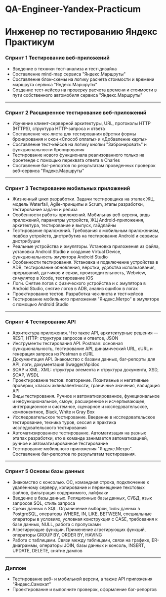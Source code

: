 # QA-Engineer-Yandex-Practicum
# Инженер по тестированию Яндекс Практикум

### Спринт 1 Тестирование веб-приложений 
- Введение в техники тест-анализа и тест-дизайна
- Составление mind-map сервиса "Яндекс.Маршруты" 
- Составление блок-схемы на логику расчета стоимости и времени маршрута сервиса "Яндекс.Маршруты" 
- Создание тест-кейсов на проверку расчета времени и стоимости в пути собственного автомобиля сервиса "Яндекс.Маршруты"
---
### Спринт 2 Расширенное тестирование веб-приложений 
- Изучение клиент-серверной архитектуры, URL, протоколы HTTP (HTTPS), структура HTTP-запроса и ответа
- Составление чек-листа для тестирования вёрстки формы бронирования и окон «Способ оплаты» и «Добавление карты»
- Составление тест-кейсов на логику кнопки "Забронировать" и функциональности бронирования
- Тестирование нового функционала реализованного только на фронтенде с помощью перехвата ответа в Charles
- Составление баг-репортов по результатам проведенных проверок веб-сервиса "Яндекс.Маршруты" 
---
### Спринт 3 Тестирование мобильных приложений
- Жизненный цикл разработки. Задачи тестировщика на этапах ЖЦ, модель Waterfall, Agile-принципы и Scrum, этапы разработки, тестирование задачи и релиза
- Особенности работы приложений. Мобильная веб-версия, виды приложений, параметры устройств, ЖЦ Android-приложения, архитектура, тестирование и выпуск, гайдлайны
- Тестирование приложений. Требования к мобильным приложениям, подбор устройств, дистрибутив на тестирование Android и сервисы дистрибуции
- Реальные устройства и эмуляторы. Установка приложения из файла, установка Android Studio и создание Virtual Device, функциональность эмулятора Android Studio
- Особенности тестирования. Установка и подключение устройства в ADB, тестирование обновления, вёрстки, удобства использования, прерываний, датчиков и связи, производительность, Webview, симулятор в Xcode, тестирование iOS
- Логи. Снятие логов с физического устройства и с эмулятора в Android Studio, снятие логов в ADB, анализ ошибок в логах
- Проектирование тестов. Разработка чек-листа и тест-кейсов
- Тестирование мобильного приложения "Яндекс.Метро" в эмуляторе с помощью Android Studio
---
### Спринт 4 Тестирование API
- Архитектура приложения. Что такое API, архитектурные решения — REST, HTTP: структура запросов и ответов, JSON
- Инструменты тестирования API. Postman: основная функциональность, тестирование API, динамический URL, cURL и генерация запроса из Postman в cURL
- Документация API. Знакомство с базами данных, баг-репорты для API, логи, документация Swagger/Apidoc
- SOAP и XML. XML: структура элемента и структура документа, XSD, SOAP, WSDL
- Проектирование тестов: повторение. Позитивные и негативные проверки, классы эквивалентности, граничные значения, валидация API
- Виды тестирования. Ручное и автоматизированное, функциональное и нефункциональное, смоук, расширенное и исчерпывающее, интеграционное и системное, сценарное и исследовательское, компонентное, Black, White и Gray Box
- Исследовательское тестирование. Введение в исследовательское тестирование, техника туров, сессия и практика исследовательского тестирования
- Автоматизированное тестирование. Автоматизация на разных этапах разработки, кто в команде занимается автоматизацией, ручное и автоматизированное тестирование
- Тестирование мобильного приложения "Яндекс.Метро". Составление баг-репортов по результатам тестирования.
---
### Спринт 5 Основы базы данных
- Знакомство с консолью. ОС, командная строка, подключение к удалённому серверу, копирование и перемещение текстовых файлов, фильтрация содержимого, лайфхаки
- Введение в базы данных. Реляционные базы данных, СУБД, язык запросов SQL, стиль запроса
- Срезы данных в SQL. Ограничение выборки, типы данных в PostgreSQL, операторы WHERE, IN, LIKE, BETWEEN, специальные операторы в условиях, условная конструкция с CASE, требования к базе данных, NULL, работа с пропусками
- Агрегирующие функции. Применение агрегирующих функций, операторы GROUP BY, ORDER BY, HAVING
- Работа с таблицами. Связи между таблицами, связи на графике, ER-диаграммы, операторы JOIN, базы данных и консоль, INSERT, UPDATE, DELETE, снятие дампов
---
### Диплом 
- Тестирование веб- и мобильной версии, а также API приложения "Яндекс.Самокат"
- Проектирование и выполните проверок, оформление баг-репортов
